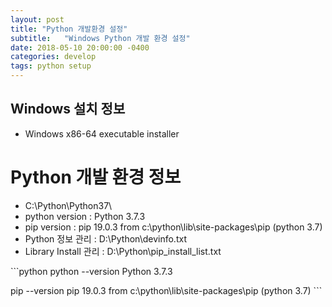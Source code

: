 ```yaml
---
layout: post
title: "Python 개발환경 설정"
subtitle:   "Windows Python 개발 환경 설정"
date: 2018-05-10 20:00:00 -0400
categories: develop
tags: python setup
---
```


## Windows 설치 정보
[Python 3.7.3]: https://www.python.org/downloads/release/python-373/
- Windows x86-64 executable installer

# Python 개발 환경 정보
- C:\Python\Python37\
- python version : Python 3.7.3
- pip version : pip 19.0.3 from c:\python\lib\site-packages\pip (python 3.7)
- Python 정보 관리 : D:\Python\devinfo.txt 
- Library Install 관리 : D:\Python\pip_install_list.txt 


​```python
python --version	Python 3.7.3

pip --version		pip 19.0.3 from c:\python\lib\site-packages\pip (python 3.7)
​```
